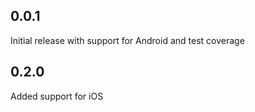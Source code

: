 ## 0.0.1

Initial release with support for Android and test coverage

## 0.2.0

Added support for iOS
